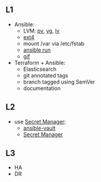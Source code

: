 ## L1
- Ansible: 
  - LVM: [pv](https://github.com/o-lenczyk/peex/blob/main/Configuration%20Management/roles/lvm/tasks/lv.yml#L10), [vg](https://github.com/o-lenczyk/peex/blob/main/Configuration%20Management/roles/lvm/tasks/lv.yml#L25), [lv](https://github.com/o-lenczyk/peex/blob/main/Configuration%20Management/roles/lvm/tasks/lv.yml#L31)
  - [ext4](https://github.com/o-lenczyk/peex/blob/main/Configuration%20Management/roles/lvm/tasks/lv.yml#L39)
  - mount /var via /etc/fstab
  - [ansible run](screenshots/ansible.png)
  - [gif](gifs/lvm.gif)
- Terraform + Ansible:
  - Elasticsearch
  - git annotated tags
  - branch tagged using SemVer 
  - documentation

## L2
- use [Secret Manager](secrets.png):
  - [ansible-vault](ansible-vault/README.md)
  - [Secret Manager](https://github.com/o-lenczyk/peex/blob/main/CloudSecurity/secret_manager.tf)

## L3
- HA
- DR